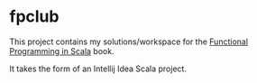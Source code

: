 fpclub
======

This project contains my solutions/workspace for the
[Functional Programming in Scala][1] book.

It takes the form of an Intellij Idea Scala project.

[1]: https://www.manning.com/books/functional-programming-in-scala

